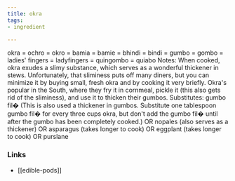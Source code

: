 ```yaml
---
title: okra
tags:
- ingredient

---
```

okra = ochro = okro = bamia = bamie = bhindi = bindi = gumbo = gombo = ladies' fingers = ladyfingers = quingombo = quiabo Notes: When cooked, okra exudes a slimy substance, which serves as a wonderful thickener in stews. Unfortunately, that sliminess puts off many diners, but you can minimize it by buying small, fresh okra and by cooking it very briefly. Okra's popular in the South, where they fry it in cornmeal, pickle it (this also gets rid of the sliminess), and use it to thicken their gumbos. Substitutes: gumbo fil� (This is also used a thickener in gumbos. Substitute one tablespoon gumbo fil� for every three cups okra, but don't add the gumbo fil� until after the gumbo has been completely cooked.) OR nopales (also serves as a thickener) OR asparagus (takes longer to cook) OR eggplant (takes longer to cook) OR purslane

### Links

* [[edible-pods]]
